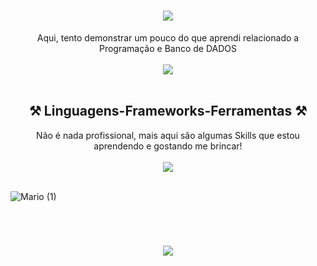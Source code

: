 <!-- Vou deixar esse README Explicadinho, caso tenha interesse em algo daqui sinta-se avontade -->

<!-- Animação de apresentação, caso queira mudar a mensagem de exibição altere as informações em lines= se atentando a não utilizar espaço e sim o sinal de + -->
<h1 align="center">
<img src="https://readme-typing-svg.herokuapp.com/?font=Cursive&size=35&color=F7F7F7&center=true&vCenter=true&width=500&height=70&duration=3000&lines=Bem+Vindo!+👋;" />
</h1>

<!-- Frase de explicação -->
<div align="center"> 
Aqui, tento demonstrar um pouco do que aprendi relacionado a Programação e Banco de DADOS 
</div>

<br>

<!-- TAGs de Whats, LinkedIn e Insta 
[![WhatsApp](https://img.shields.io/badge/WhatsApp-25D366?style=for-the-badge&logo=whatsapp&logoColor=white)](https://wa.me/5562991557759)[![LinkedIn](https://img.shields.io/badge/LinkedIn-0077B5?style=for-the-badge&logo=linkedin&logoColor=white)]([https://wa.me/5562991557759](https://www.linkedin.com/in/wallas-oliveira-carvalho-91679018a/))[![Instagram](https://img.shields.io/badge/Instagram-E4405F?style=for-the-badge&logo=instagram&logoColor=white)](https://www.instagram.com/wallas_carvalho19/) -->

<!-- Grafico, para mostrar as informações de seu Git altere em source a opção username= -->
<div align="center" >
<picture>
  <source
    srcset="https://github-readme-stats.vercel.app/api?username=Abatrack&show_icons=true&theme=dark"
    media="(prefers-color-scheme: dark)"
  />
  <img src="https://github-readme-stats.vercel.app/api?username=Abatrack&show_icons=true" />
</picture>
</div>

<br>

<!-- Frase de Skills -->
<h2 align="center" >⚒️ Linguagens-Frameworks-Ferramentas ⚒️</h2>

<div align="center"> 
Não é nada profissional, mais aqui são algumas Skills que estou aprendendo e gostando me brincar! 
</div>

<br>

<!-- Skills, para acesso ao GIT com mais icones segue link https://github.com/tandpfun/skill-icons#readme -->
<div align="center" >
  <img src="https://skillicons.dev/icons?i=vscode,js,mysql,sqlite,postgres,firebase" />
</div>

<br>

![Mario (1)](https://github.com/Abatrack/Abatrack/assets/64752116/bb56a603-7f28-42c4-bcb2-bb8bc3d79bc9)

<!-- Gif
![Gif](https://github.com/Abatrack/Abatrack/assets/64752116/af6d635e-57a5-4bdd-b244-cfbf5fda8e20)
 -->
<br>

<!-- Animação de agradecimento -->
<h1 align="center">
<img src="https://readme-typing-svg.herokuapp.com/?font=Cursive&size=35&color=F7F7F7&center=true&vCenter=true&width=500&height=70&duration=3000&lines=⚡Obrigado+pela+atenção!⚡;" />
</h1>

